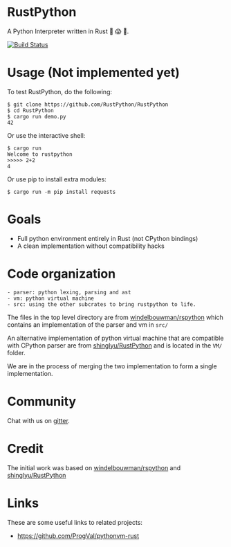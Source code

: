# RustPython
A Python Interpreter written in Rust :snake: :scream: :metal:.

[![Build Status](https://travis-ci.org/RustPython/RustPython.svg?branch=master)](https://travis-ci.org/RustPython/RustPython)

# Usage (Not implemented yet)

To test RustPython, do the following:

    $ git clone https://github.com/RustPython/RustPython
    $ cd RustPython
    $ cargo run demo.py
    42

Or use the interactive shell:

    $ cargo run
    Welcome to rustpython
    >>>>> 2+2
    4

Or use pip to install extra modules:

    $ cargo run -m pip install requests

# Goals

- Full python environment entirely in Rust (not CPython bindings)
- A clean implementation without compatibility hacks

# Code organization

    - parser: python lexing, parsing and ast
    - vm: python virtual machine
    - src: using the other subcrates to bring rustpython to life.

The files in the top level directory are from [windelbouwman/rspython][rspython] which contains an implementation of the parser and vm in `src/`

An alternative implementation of python virtual machine that are compatible with CPython parser are from [shinglyu/RustPython][rustpython] and is located in the `VM/` folder.

We are in the process of merging the two implementation to form a single implementation.

# Community

Chat with us on [gitter][gitter].

# Credit

The initial work was based on [windelbouwman/rspython](https://github.com/windelbouwman/rspython) and [shinglyu/RustPython](https://github.com/shinglyu/RustPython)

[rspython]: https://github.com/windelbouwman/rspython
[rustpython]: https://github.com/shinglyu/RustPython
[gitter]: https://gitter.im/rustpython/Lobby

# Links

These are some useful links to related projects:

- https://github.com/ProgVal/pythonvm-rust
